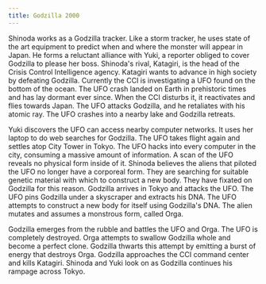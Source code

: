 ```yaml
---
title: Godzilla 2000
---
```


Shinoda works as a Godzilla tracker. Like a storm tracker, he uses state of the
art equipment to predict when and where the monster will appear in Japan. He
forms a reluctant alliance with Yuki, a reporter obliged to cover Godzilla to
please her boss. Shinoda's rival, Katagiri, is the head of the Crisis Control
Intelligence agency. Katagiri wants to advance in high society by defeating
Godzilla. Currently the CCI is investigating a UFO found on the bottom of the
ocean. The UFO crash landed on Earth in prehistoric times and has lay dormant
ever since. When the CCI disturbs it, it reactivates and flies towards Japan.
The UFO attacks Godzilla, and he retaliates with his atomic ray. The UFO crashes
into a nearby lake and Godzilla retreats.

Yuki discovers the UFO can access nearby computer networks. It uses her laptop
to do web searches for Godzilla. The UFO takes flight again and settles atop
City Tower in Tokyo. The UFO hacks into every computer in the city, consuming a
massive amount of information. A scan of the UFO reveals no physical form inside
of it. Shinoda believes the aliens that piloted the UFO no longer have a
corporeal form. They are searching for suitable genetic material with which to
construct a new body. They have fixated on Godzilla for this reason. Godzilla
arrives in Tokyo and attacks the UFO. The UFO pins Godzilla under a skyscraper
and extracts his DNA. The UFO attempts to construct a new body for itself using
Godzilla's DNA. The alien mutates and assumes a monstrous form, called Orga.

Godzilla emerges from the rubble and battles the UFO and Orga. The UFO is
completely destroyed. Orga attempts to swallow Godzilla whole and become a
perfect clone. Godzilla thwarts this attempt by emitting a burst of energy that
destroys Orga. Godzilla approaches the CCI command center and kills Katagiri.
Shinoda and Yuki look on as Godzilla continues his rampage across Tokyo.
